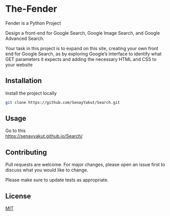 # The-Fender

Fender is a Python Project

Design a front-end for Google Search, Google Image Search, and Google Advanced Search.

Your task in this project is to expand on this site, creating your own front end for Google Search, as by exploring Google’s interface to identify what GET parameters it expects and adding the necessary HTML and CSS to your website


## Installation

Install the project locally
```bash
git clone https://github.com/SenayYakut/Search.git
```

## Usage
Go to this  
https://senayyakut.github.io/Search/

## Contributing
Pull requests are welcome. For major changes, please open an issue first to discuss what you would like to change.

Please make sure to update tests as appropriate.

## License
[MIT](https://choosealicense.com/licenses/mit/)
